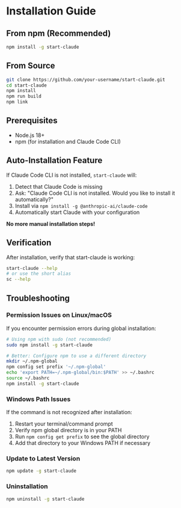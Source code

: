 # Installation Guide

## From npm (Recommended)

```bash
npm install -g start-claude
```

## From Source

```bash
git clone https://github.com/your-username/start-claude.git
cd start-claude
npm install
npm run build
npm link
```

## Prerequisites

- Node.js 18+
- npm (for installation and Claude Code CLI)

## Auto-Installation Feature

If Claude Code CLI is not installed, `start-claude` will:

1. Detect that Claude Code is missing
2. Ask: "Claude Code CLI is not installed. Would you like to install it automatically?"
3. Install via `npm install -g @anthropic-ai/claude-code`
4. Automatically start Claude with your configuration

**No more manual installation steps!**

## Verification

After installation, verify that start-claude is working:

```bash
start-claude --help
# or use the short alias
sc --help
```

## Troubleshooting

### Permission Issues on Linux/macOS

If you encounter permission errors during global installation:

```bash
# Using npm with sudo (not recommended)
sudo npm install -g start-claude

# Better: Configure npm to use a different directory
mkdir ~/.npm-global
npm config set prefix '~/.npm-global'
echo 'export PATH=~/.npm-global/bin:$PATH' >> ~/.bashrc
source ~/.bashrc
npm install -g start-claude
```

### Windows Path Issues

If the command is not recognized after installation:

1. Restart your terminal/command prompt
2. Verify npm global directory is in your PATH
3. Run `npm config get prefix` to see the global directory
4. Add that directory to your Windows PATH if necessary

### Update to Latest Version

```bash
npm update -g start-claude
```

### Uninstallation

```bash
npm uninstall -g start-claude
```
